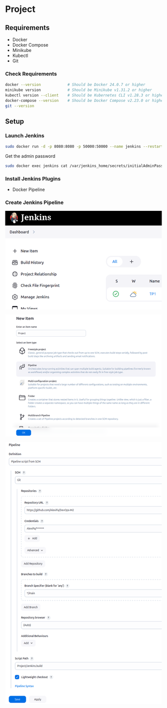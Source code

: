 # Project

## Requirements

- Docker
- Docker Compose
- Minikube
- Kubectl
- Git
  
### Check Requirements

```bash
docker --version            # Should be Docker 24.0.7 or higher
minikube version            # Should be Minikube v1.31.2 or higher
kubectl version --client    # Should be Kubernetes CLI v1.28.3 or higher
docker-compose --version    # Should be Docker Compose v2.23.0 or higher
git --version
```

## Setup

### Launch Jenkins

```bash
sudo docker run -d -p 8080:8080 -p 50000:50000 --name jenkins --restart unless-stopped jenkins/jenkins:lts-jdk-17
```

Get the admin password

```bash
sudo docker exec jenkins cat /var/jenkins_home/secrets/initialAdminPassword
```

### Install Jenkins Plugins <!-- TODO : check if it is enough -->

- Docker Pipeline

### Create Jenkins Pipeline <!-- TODO : add arrows to the screenshots -->

![Jenkins new item](screen/1-jenkins-new-item.png)

![Jenkins new pipeline](screen/2-jenkins-new-pipeline.png)

![Jenkins pipeline configuration](screen/3-jenkins-configure-pipeline.png)
